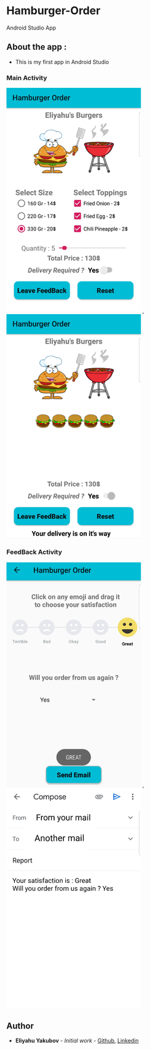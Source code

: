 # Hamburger-Order
Android Studio App

## About the app :

- This is my first app in Android Studio 


### Main Activity
<img src="https://github.com/EliYakubov7/Hamburger-Order/blob/master/screenshots/main_activity.jpg" width="350"> , <img src="https://github.com/EliYakubov7/Hamburger-Order/blob/master/screenshots/order_activity.jpg" width="350">


### FeedBack Activity
<img src="https://github.com/EliYakubov7/Hamburger-Order/blob/master/screenshots/feedback_activity.jpg" width="350"> ,<img src="https://github.com/EliYakubov7/Hamburger-Order/blob/master/screenshots/mail_activity.jpg" width="350">

## Author

* **Eliyahu Yakubov** - *Initial work* - [Github](https://github.com/EliYakubov7), [Linkedin](https://www.linkedin.com/in/eli-yakubov-961908173)


